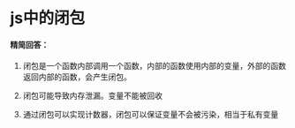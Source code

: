 # js中的闭包

#### 精简回答：

1. 闭包是一个函数内部调用一个函数，内部的函数使用内部的变量，外部的函数返回内部的函数，会产生闭包。

2. 闭包可能导致内存泄漏。变量不能被回收

3. 通过闭包可以实现计数器，闭包可以保证变量不会被污染，相当于私有变量
